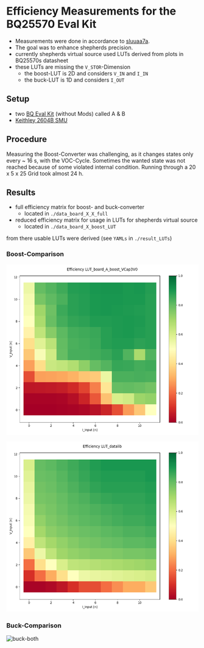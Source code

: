 # Efficiency Measurements for the BQ25570 Eval Kit

- Measurements were done in accordance to [sluuaa7a](https://www.ti.com/lit/pdf/sluuaa7).
- The goal was to enhance shepherds precision.
- currently shepherds virtual source used LUTs derived from plots in BQ25570s datasheet
- these LUTs are missing the `V_STOR`-Dimension 
  - the boost-LUT is 2D and considers `V_IN` and `I_IN`
  - the buck-LUT is 1D and considers `I_OUT`

## Setup

- two [BQ Eval Kit](https://www.ti.com/tool/BQ25570EVM-206) (without Mods) called A & B
- [Keithley 2604B SMU](https://www.tek.com/de/products/keithley/source-measure-units/2600b-series-sourcemeter)

## Procedure

Measuring the Boost-Converter was challenging, as it changes states only every ~ 16 s, with the VOC-Cycle.
Sometimes the wanted state was not reached because of some violated internal condition.
Running through a 20 x 5 x 25 Grid took almost 24 h.

## Results 

- full efficiency matrix for boost- and buck-converter
  - located in `./data_board_X_X_full`
- reduced efficiency matrix for usage in LUTs for shepherds virtual source
  - located in `./data_board_X_boost_LUT`

from there usable LUTs were derived  (see `YAMLs` in `./result_LUTs`)

### Boost-Comparison

![boost-meas](./result_LUTs/BQ25570_LUTs_boost_board_A_boost_VCap3V0.png)

![boost-ds](./result_LUTs/BQ25570_LUTs_boost_datalib.png)

### Buck-Comparison

![buck-both](./result_LUTs/BQ25570_LUTs_buck.png)